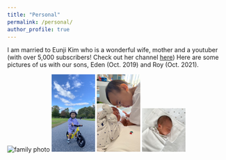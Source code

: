 ```yaml
---
title: "Personal"
permalink: /personal/
author_profile: true
---
```


I am married to Eunji Kim who is a wonderful wife, mother and a youtuber (with over 5,000 subscribers! Check out her channel [here](https://www.youtube.com/channel/UCErvsKam2e3mVsyZEGYGRFA))
Here are some pictures of us with our sons, Eden (Oct. 2019) and Roy (Oct. 2021).

<img src="/images/personal/family.jpg" alt="family photo" width="400"/>

<img src="images/personal/Eden_bike.jpg" alt="Eden bike" width="100" />
<img src="images/personal/EdenRoy.jpg" alt="Eden Roy" width="100" /> 
<img src="images/personal/Roy.jpg" alt="Roy" width="100" />
